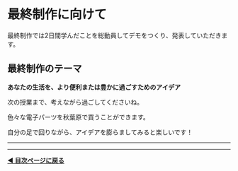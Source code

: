 # 最終制作に向けて

最終制作では2日間学んだことを総動員してデモをつくり、発表していただきます。

## 最終制作のテーマ
**あなたの生活を、より便利または豊かに過ごすためのアイデア**


次の授業まで、考えながら過ごしてくださいね。


色々な電子パーツを秋葉原で買うことができます。

自分の足で回りながら、アイデアを膨らましてみると楽しいです！





---



---

**[◀ 目次ページに戻る](../readme.md)**